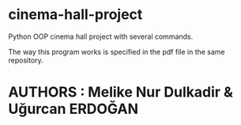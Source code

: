 # cinema-hall-project
Python OOP cinema hall project with several commands.

The way this program works is specified in the pdf file in the same repository.

# AUTHORS : Melike Nur Dulkadir & Uğurcan ERDOĞAN
